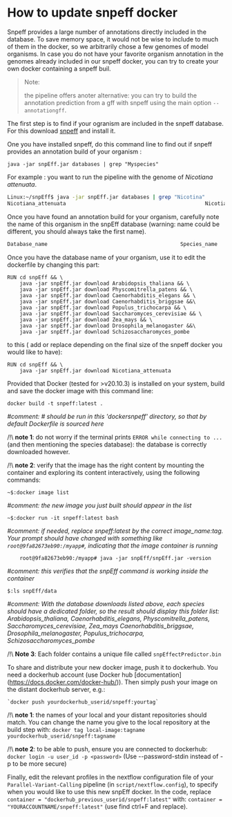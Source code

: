# How to update snpeff docker
Snpeff provides a large number of annotations directly included in the database. To save memory space, it would not be wise to include to much of them in the docker, so we arbitrarily chose a few genomes of model organisms. In case you do not have your favorite organism annotation in the genomes already included in our snpeff docker, you can try to create your own docker containing a snpeff buil.
>Note: 
>
>the pipeline offers anoter alternative: you can try to build the annotation prediction from a gff with snpeff using the main option `--annotationgff`.


The first step is to find if your ogranism are included in the snpeff database. For this download [snpeff](https://pcingola.github.io/SnpEff/download/) and install it.

One you have installed snpeff, do this command line to find out if snpeff provides an annotation build of your organism : 

`java -jar snpEff.jar databases | grep "Myspecies" `

For example : you want to run the pipeline with the genome of *Nicotiana attenuata*.

```sh
Linux:~/snpEff$ java -jar snpEff.jar databases | grep "Nicotina"
Nicotiana_attenuata                                         	Nicotiana_attenuata                                         	          	                              	https://snpeff.blob.core.windows.net/databases/v5_0/snpEff_v5_0_Nicotiana_attenuata.zip

```

Once you have found an annotation build for your organism, carefully note the name of this organism in the snpEff database (warning: name could be different, you should always take the first name).

```sh
Database_name                                         	Species_name                                         	          	                              	https://snpeff.blob.core.windows.net/databases/v5_0/.....zip

```

Once you have the database name of your organism, use it to edit the dockerfile by changing this part:
```docker
RUN cd snpEff && \
	java -jar snpEff.jar download Arabidopsis_thaliana && \
	java -jar snpEff.jar download Physcomitrella_patens && \
	java -jar snpEff.jar download Caenorhabditis_elegans && \
	java -jar snpEff.jar download Caenorhabditis_briggsae &&\
	java -jar snpEff.jar download Populus_trichocarpa && \
	java -jar snpEff.jar download Saccharomyces_cerevisiae && \
	java -jar snpEff.jar download Zea_mays && \
	java -jar snpEff.jar download Drosophila_melanogaster &&\
	java -jar snpEff.jar download Schizosaccharomyces_pombe
```
to this ( add or replace depending on the final size of the snpeff docker you would like to have): 

```docker
RUN cd snpEff && \
	java -jar snpEff.jar download Nicotiana_attenuata
```

Provided that Docker (tested for >v20.10.3) is installed on your system, build and save the docker image with this command line:
```
docker build -t snpeff:latest . 
```
*#comment: # should be run in this 'dockersnpeff' directory, so that by default Dockerfile is sourced here*

/!\ **note 1**: do not worry if the terminal prints `ERROR while connecting to ...` (and then mentioning the species database): the database is correctly downloaded however.

/!\ **note 2**: verify that the image has the right content by mounting the container and exploring its content interactively, using the following commands:

	~$:docker image list

*#comment: the new image you just built should appear in the list*

	~$:docker run -it snpeff:latest bash 
*#comment: if needed, replace snpeff:latest by the correct image_name:tag. Your prompt should have changed with something like `root@9fa82673eb90:/myapp#`, indicating that the image container is running*
```docker
	root@9fa82673eb90:/myapp# java -jar snpEff/snpEff.jar -version 
```
*#comment: this verifies that the snpEff command is working inside the container*

	$:ls snpEff/data 
*#comment: With the database downloads listed above, each species should have a dedicated folder, so the result should display this folder list: Arabidopsis_thaliana, Caenorhabditis_elegans, Physcomitrella_patens, Saccharomyces_cerevisiae, Zea_mays Caenorhabditis_briggsae, Drosophila_melanogaster, Populus_trichocarpa, Schizosaccharomyces_pombe*

/!\ **Note 3**: Each folder contains a unique file called `snpEffectPredictor.bin`

To share and distribute your new docker image, push it to dockerhub. You need a dockerhub account (use Docker hub [documentation] (https://docs.docker.com/docker-hub/)). Then simply push your image on the distant dockerhub server, e.g.:

	`docker push yourdockerhub_userid/snpeff:yourtag`

/!\ **note 1**: the names of your local and your distant repositories should match. You can change the name you give to the local repository at the build step with: `docker tag local-image:tagname yourdockerhub_userid/snpeff:tagname`

/!\ **note 2**: to be able to push, ensure you are connected to dockerhub: `docker login -u user_id -p <password>` (Use --password-stdin instead of -p to be more secure)


Finally, edit the relevant profiles in the nextflow configuration file of your `Parallel-Variant-Calling` pipeline (in `script/nextflow.config`), to specify when you would like to use this new snpEff docker. In the code, replace `container = "dockerhub_previous_userid/snpeff:latest"` with: `container = "YOURACCOUNTNAME/snpeff:latest"` (use find ctrl+F and replace).
